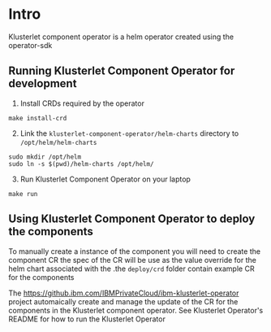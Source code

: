 # Intro 
Klusterlet component operator is a helm operator created using the operator-sdk


## Running Klusterlet Component Operator for development 

1. Install CRDs required by the operator 
```
make install-crd
```

2. Link the `klusterlet-component-operator/helm-charts` directory to `/opt/helm/helm-charts`
```
sudo mkdir /opt/helm
sudo ln -s $(pwd)/helm-charts /opt/helm/
```

3. Run Klusterlet Component Operator on your laptop
```
make run
```

## Using Klusterlet Component Operator to deploy the components 
To manually create a instance of the component you will need to create the component CR the spec of the CR will be use as the value override for the helm chart associated with the .the `deploy/crd` folder contain example CR for the components 

The https://github.ibm.com/IBMPrivateCloud/ibm-klusterlet-operator project automaically create and manage the update of the CR for the components in the Klusterlet component operator. See Klusterlet Operator's README for how to run the Klusterlet Operator
